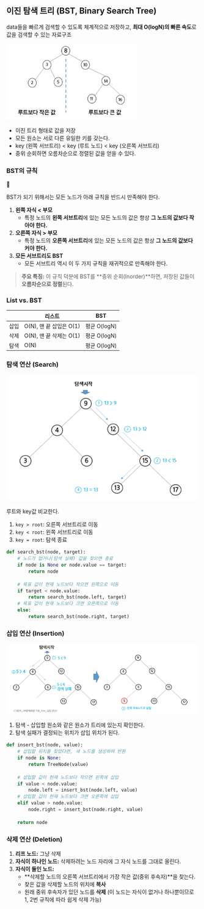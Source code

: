 ## 이진 탐색 트리 (BST, Binary Search Tree)

data들을 빠르게 검색할 수 있도록 체계적으로 저장하고, **최대 O(logN)의 빠른 속도**로 값을 검색할 수 있는 자료구조

![image.png](../images/tree_13.png)

- 이진 트리 형태로 값을 저장
- 모든 원소는 서로 다른 유일한 키를 갖는다.
- key (왼쪽 서브트리) < key (루트 노드) < key (오른쪽 서브트리)
- 중위 순회하면 오름차순으로 정렬된 값을 얻을 수 있다.

### **BST의 규칙**

<aside>
📌

BST가 되기 위해서는 모든 노드가 아래 규칙을 반드시 만족해야 한다.

</aside>

1. **왼쪽 자식 < 부모**
    - 특정 노드의 **왼쪽 서브트리**에 있는 모든 노드의 값은 항상 **그 노드의 값보다 작아야 한다.**
2. **오른쪽 자식 > 부모**
    - 특정 노드의 **오른쪽 서브트리**에 있는 모든 노드의 값은 항상 **그 노드의 값보다 커야 한다.**
3. **모든 서브트리도 BST**
    - 모든 서브트리 역시 이 두 가지 규칙을 재귀적으로 만족해야 한다.

> **주요 특징:** 이 규칙 덕분에 BST를 **중위 순회(Inorder)**하면, 저장된 값들이 **오름차순으로 정렬**된다.
>

### List vs. BST

|  | 리스트 | BST |
| --- | --- | --- |
| 삽입 | O(N), 맨 끝 삽입은 O(1) | 평균 O(logN) |
| 삭제 | O(N), 맨 끝 삭제는 O(1) | 평균 O(logN) |
| 탐색 | O(N) | 평균 O(logN) |

### 탐색 연산 (Search)

![BST 탐색](../images/tree_14.png)

루트와 key값 비교한다. 

1. `key > root`: 오른쪽 서브트리로 이동
2. `key < root`: 왼쪽 서브트리로 이동
3. `key = root`: 탐색 종료
```python
def search_bst(node, target):
    # 노드가 없거나(탐색 실패) 값을 찾으면 종료
    if node is None or node.value == target:
        return node

    # 목표 값이 현재 노드보다 작으면 왼쪽으로 이동
    if target < node.value:
        return search_bst(node.left, target)
    # 목표 값이 현재 노드보다 크면 오른쪽으로 이동
    else:
        return search_bst(node.right, target)
```

### 삽입 연산 (Insertion)

![BST 삽입](../images/tree_15.png)

1. 탐색 - 삽입할 원소와 같은 원소가 트리에 있는지 확인한다.
2. 탐색 실패가 결정되는 위치가 삽입 위치가 된다.
```python
def insert_bst(node, value):
    # 삽입할 위치를 찾았다면, 새 노드를 생성하여 반환
    if node is None:
        return TreeNode(value)

    # 삽입할 값이 현재 노드보다 작으면 왼쪽에 삽입
    if value < node.value:
        node.left = insert_bst(node.left, value)
    # 삽입할 값이 현재 노드보다 크면 오른쪽에 삽입
    elif value > node.value:
        node.right = insert_bst(node.right, value)

    return node
```

### 삭제 연산 (Deletion) 

1. **리프 노드:** 그냥 삭제
2. **자식이 하나인 노드:** 삭제하려는 노드 자리에 그 자식 노드를 그대로 올린다.
3. **자식이 둘인 노드:**
    - **삭제할 노드의 오른쪽 서브트리에서 가장 작은 값(중위 후속자)**을 찾는다.
    - 찾은 값을 삭제할 노드의 위치에 **복사**
    - 원래 중위 후속자가 있던 노드를 **삭제** (이 노드는 자식이 없거나 하나뿐이므로 1, 2번 규칙에 따라 쉽게 삭제 가능)


